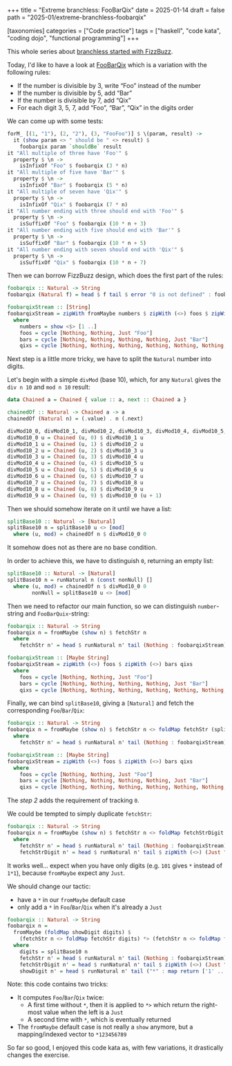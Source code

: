 +++
title = "Extreme branchless: FooBarQix"
date = 2025-01-14
draft = false
path = "2025-01/extreme-branchless-foobarqix"

[taxonomies]
categories = ["Code practice"]
tags = ["haskell", "code kata", "coding dojo", "functional programming"]
+++

This whole series about [branchless started with FizzBuzz](@/blog/2024-03-13_fizzbuzz.md).

Today, I'd like to have a look at [FooBarQix](https://codingdojo.org/kata/FooBarQix/)
which is a variation with the following rules:

* If the number is divisible by 3, write “Foo” instead of the number
* If the number is divisible by 5, add “Bar”
* If the number is divisible by 7, add “Qix”
* For each digit 3, 5, 7, add “Foo”, “Bar”, “Qix” in the digits order

We can come up with some tests:

```haskell
forM_ [(1, "1"), (2, "2"), (3, "FooFoo")] $ \(param, result) ->
  it (show param <> " should be " <> result) $
    foobarqix param `shouldBe` result
it "All multiple of three have 'Foo'" $
  property $ \n ->
    isInfixOf "Foo" $ foobarqix (3 * n)
it "All multiple of five have 'Bar'" $
  property $ \n ->
    isInfixOf "Bar" $ foobarqix (5 * n)
it "All multiple of seven have 'Qix'" $
  property $ \n ->
    isInfixOf "Qix" $ foobarqix (7 * n)
it "All number ending with three should end with 'Foo'" $
  property $ \n ->
    isSuffixOf "Foo" $ foobarqix (10 * n + 3)
it "All number ending with five should end with 'Bar'" $
  property $ \n ->
    isSuffixOf "Bar" $ foobarqix (10 * n + 5)
it "All number ending with seven should end with 'Qix'" $
  property $ \n ->
    isSuffixOf "Qix" $ foobarqix (10 * n + 7)
```

Then we can borrow FizzBuzz design, which does the first part of the rules:

```haskell
foobarqix :: Natural -> String
foobarqix (Natural f) = head $ f tail $ error "0 is not defined" : foobarqixStream

foobarqixStream :: [String]
foobarqixStream = zipWith fromMaybe numbers $ zipWith (<>) foos $ zipWith (<>) bars qixs
  where
    numbers = show <$> [1 ..]
    foos = cycle [Nothing, Nothing, Just "Foo"]
    bars = cycle [Nothing, Nothing, Nothing, Nothing, Just "Bar"]
    qixs = cycle [Nothing, Nothing, Nothing, Nothing, Nothing, Nothing, Just "Qix"]
```

Next step is a little more tricky, we have to split the `Natural` number into digits.

Let's begin with a simple `divMod` (base 10), which, for any `Natural` gives
the `div n 10` and `mod n 10` result:

```haskell
data Chained a = Chained { value :: a, next :: Chained a }

chainedOf :: Natural -> Chained a -> a
chainedOf (Natural n) = (.value) . n (.next)

divMod10_0, divMod10_1, divMod10_2, divMod10_3, divMod10_4, divMod10_5, divMod10_6, divMod10_7, divMod10_8, divMod10_9 :: Natural -> Chained (Natural, Natural)
divMod10_0 u = Chained (u, 0) $ divMod10_1 u
divMod10_1 u = Chained (u, 1) $ divMod10_2 u
divMod10_2 u = Chained (u, 2) $ divMod10_3 u
divMod10_3 u = Chained (u, 3) $ divMod10_4 u
divMod10_4 u = Chained (u, 4) $ divMod10_5 u
divMod10_5 u = Chained (u, 5) $ divMod10_6 u
divMod10_6 u = Chained (u, 6) $ divMod10_7 u
divMod10_7 u = Chained (u, 7) $ divMod10_8 u
divMod10_8 u = Chained (u, 8) $ divMod10_9 u
divMod10_9 u = Chained (u, 9) $ divMod10_0 (u + 1)
```

Then we should somehow iterate on it until we have a list:

```haskell
splitBase10 :: Natural -> [Natural]
splitBase10 n = splitBase10 u <> [mod]
  where (u, mod) = chainedOf n $ divMod10_0 0
```

It somehow does not as there are no base condition.

In order to achieve this, we have to distinguish `0`, returning an empty list:

```haskell
splitBase10 :: Natural -> [Natural]
splitBase10 n = runNatural n (const nonNull) []
  where (u, mod) = chainedOf n $ divMod10_0 0
        nonNull = splitBase10 u <> [mod]
```

Then we need to refactor our main function, so we can distinguish
`number`-string and `FooBarQuix`-string:

```haskell
foobarqix :: Natural -> String
foobarqix n = fromMaybe (show n) $ fetchStr n
  where
    fetchStr n' = head $ runNatural n' tail (Nothing : foobarqixStream)

foobarqixStream :: [Maybe String]
foobarqixStream = zipWith (<>) foos $ zipWith (<>) bars qixs
  where
    foos = cycle [Nothing, Nothing, Just "Foo"]
    bars = cycle [Nothing, Nothing, Nothing, Nothing, Just "Bar"]
    qixs = cycle [Nothing, Nothing, Nothing, Nothing, Nothing, Nothing, Just "Qix"]
```

Finally, we can bind `splitBase10`, giving a `[Natural]` and fetch the
corresponding `Foo`/`Bar`/`Qix`:

```haskell
foobarqix :: Natural -> String
foobarqix n = fromMaybe (show n) $ fetchStr n <> foldMap fetchStr (splitBase10 n)
  where
    fetchStr n' = head $ runNatural n' tail (Nothing : foobarqixStream)

foobarqixStream :: [Maybe String]
foobarqixStream = zipWith (<>) foos $ zipWith (<>) bars qixs
  where
    foos = cycle [Nothing, Nothing, Just "Foo"]
    bars = cycle [Nothing, Nothing, Nothing, Nothing, Just "Bar"]
    qixs = cycle [Nothing, Nothing, Nothing, Nothing, Nothing, Nothing, Just "Qix"]
```

The _step 2_ adds the requirement of tracking `0`.

We could be tempted to simply duplicate `fetchStr`:

```haskell
foobarqix :: Natural -> String
foobarqix n = fromMaybe (show n) $ fetchStr n <> foldMap fetchStrDigit (splitBase10 n)
  where
    fetchStr n' = head $ runNatural n' tail (Nothing : foobarqixStream)
    fetchStrDigit n' = head $ runNatural n' tail $ zipWith (<>) (Just "*" : repeat Nothing) (Nothing : foobarqixStream)
```

It works well... expect when you have only digits (e.g. `101` gives `*` instead of `1*1`),
because `fromMaybe` expect any `Just`.

We should change our tactic:

* have a `*` in our `fromMaybe` default case
* only add a `*` in `Foo`/`Bar`/`Qix` when it's already a `Just`

```haskell
foobarqix :: Natural -> String
foobarqix n =
  fromMaybe (foldMap showDigit digits) $
    (fetchStr n <> foldMap fetchStr digits) *> (fetchStr n <> foldMap fetchStrDigit digits)
  where
    digits = splitBase10 n
    fetchStr n' = head $ runNatural n' tail (Nothing : foobarqixStream)
    fetchStrDigit n' = head $ runNatural n' tail $ zipWith (<>) (Just "*" : repeat Nothing) (Nothing : foobarqixStream)
    showDigit n' = head $ runNatural n' tail ("*" : map return ['1' .. '9'])
```

Note: this code contains two tricks:

* It computes `Foo`/`Bar`/`Qix` twice:
  + A first time without `*`, then it is applied to `*>` which return the right-most value when the left is a `Just`
  + A second time with `*`, which is eventually returned
* The `fromMaybe` default case is not really a `show` anymore, but a mapping/indexed vector to `*123456789`

So far so good, I enjoyed this code kata as, with few variations, it drastically
changes the exercise.
